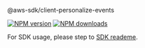 @aws-sdk/client-personalize-events

[![NPM version](https://img.shields.io/npm/v/@aws-sdk/client-personalize-events/beta.svg)](https://www.npmjs.com/package/@aws-sdk/client-personalize-events)
[![NPM downloads](https://img.shields.io/npm/dm/@aws-sdk/client-personalize-events.svg)](https://www.npmjs.com/package/@aws-sdk/client-personalize-events)

For SDK usage, please step to [SDK reademe](https://github.com/aws/aws-sdk-js-v3).
